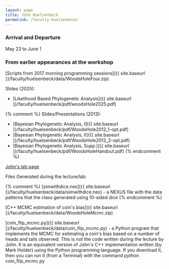 ```yaml
---
layout: page
title: John Huelsenbeck
permalink: /faculty-huelsenbeck/
---
```


### Arrival and Departure

May 23 to June 1

### From earlier appearances at the workshop

[Scripts from 2017 morning programming sessions]({{ site.baseurl }}/faculty/huelsenbeck/data/WoodsHoleFour.zip)

Slides (2025):

* [Likelihood Based Phylogenetic Analysis]({{ site.baseurl }}/faculty/huelsenbeck/pdf/woodsHole2025.pdf)

{% comment %}
Slides/Presentations (2013):

* [Bayesian Phylogenetic Analysis, I]({{ site.baseurl }}/faculty/huelsenbeck/pdf/WoodsHole2012_1-opt.pdf)
* [Bayesian Phylogenetic Analysis, II]({{ site.baseurl }}/faculty/huelsenbeck/pdf/WoodsHole2012_2-opt.pdf)
* [Bayesian Phylogenetic Analysis, Supp.]({{ site.baseurl }}/faculty/huelsenbeck/pdf/WoodsHoleHandout.pdf)
{% endcomment %}

[John's lab page](http://ib.berkeley.edu/people/faculty/huelsenbeckj)

Files Generated during the lecture/lab:

{% comment %}
[simwithdice.nex]({{ site.baseurl }}/faculty/huelsenbeck/data/simwithdice.nex) - a NEXUS file with the data patterns that the class generated using 10-sided dice
{% endcomment %}

[C++ MCMC estimation of coin's bias]({{ site.baseurl }}/faculty/huelsenbeck/data/WoodsHoleMcmc.zip)

[coin_flip_mcmc.py]({{ site.baseurl }}/faculty/huelsenbeck/data/coin_flip_mcmc.py) - a Python program that implements the MCMC for estimating a coin's bias based on a number of heads and tails observed. This is not the code written during the lecture by John. It is an equivalent version of John's C++ implementation written (by Mark Holder) using the Python programming language. If you download it, then you can run it (from a Terminal) with the command 
    python coin_flip_mcmc.py
